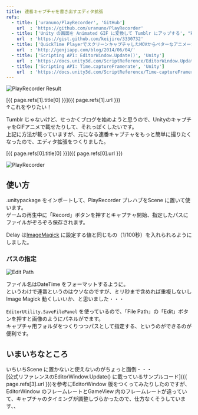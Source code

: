 ```yaml
---
title: 連番キャプチャを書き出すエディタ拡張
refs:
  - title: ['uranuno/PlayRecorder', 'GitHub']
    url  : 'https://github.com/uranuno/PlayRecorder'
  - title: ['Unity の画面を Animated GIF に変換して Tumblr にアップする', "keijiro's Gists"]
    url  : 'https://gist.github.com/keijiro/3330732'
  - title: ['QuickTime PlayerでスクリーンキャプチャしたMOVからベターなアニメーションGIFを作る', 'Genji App Blog']
    url  : 'http://genjiapp.com/blog/2014/06/04/'
  - title: ['Scripting API: EditorWindow.Update()', 'Unity']
    url  : 'https://docs.unity3d.com/ScriptReference/EditorWindow.Update.html'
  - title: ['Scripting API: Time.captureFramerate', 'Unity']
    url  : 'https://docs.unity3d.com/ScriptReference/Time-captureFramerate.html'
---
```


![PlayRecorder Result](https://uranuno.github.io/PlayRecorder/out.gif "Cubeくん")

[{{ page.refs[1].title[0] }}]({{ page.refs[1].url }})  
↑これをやりたい！

Tumblr じゃないけど、せっかくブログを始めようと思うので、UnityのキャプチャをGIFアニメで載せたりして、それっぽくしたいです。  
上記に方法が載っていますが、元になる連番キャプチャをもっと簡単に撮りたくなったので、エディタ拡張をつくりました。

[{{ page.refs[0].title[0] }}]({{ page.refs[0].url }})

![PlayRecorder](https://uranuno.github.io/PlayRecorder/playrecorder.png)

<!-- more -->

使い方
-----
.unitypackage をインポートして、PlayRecorder プレハブをScene に置いて使います。  
ゲームの再生中に「Record」ボタンを押すとキャプチャ開始、指定したパスにファイルがぞろぞろ保存されます。

Delay は[ImageMagick](http://www.imagemagick.org/) に設定する値と同じもの（1/100秒）を入れられるようにしました。  

### パスの指定
![Edit Path](https://uranuno.github.io/PlayRecorder/save_capture.png)

ファイル名はDateTime をフォーマットするように。  
というわけで連番というのはウソなのですが、ミリ秒まで含めれば重複しないしImage Magick 動くしいいか、と思いました・・・

`EditorUtility.SaveFilePanel` を使っているので、「File Path」の「Edit」ボタンを押すと画像のようにパネルがでます。  
キャプチャ用フォルダをつくりつつパスとして指定する、というのができるのが便利です。  


いまいちなところ
----------------
いちいちScene に置かないと使えないのがちょっと面倒・・・  
[公式リファレンスのEditorWindow.Update() に載っているサンプルコード]({{ page.refs[3].url }})を参考にEditorWindow 版をつくってみたりしたのですが、EditorWindow のフレームレートとGameView 内のフレームレートが違っていて、キャプチャのタイミングが調整しづらかったので、仕方なくそうしています、、
